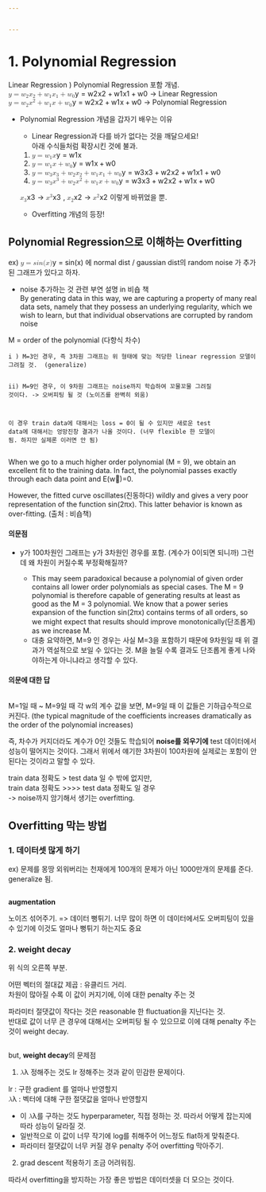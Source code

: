 ```yaml
---


---
```


<h1 id="polynomial-regression">1. Polynomial Regression</h1>
<p>Linear Regression ) Polynomial Regression 포함 개념.<br>
<span class="katex--inline"><span class="katex"><span class="katex-mathml"><math><semantics><mrow><mi>y</mi><mo>=</mo><msub><mi>w</mi><mn>2</mn></msub><msub><mi>x</mi><mn>2</mn></msub><mo>+</mo><msub><mi>w</mi><mn>1</mn></msub><msub><mi>x</mi><mn>1</mn></msub><mo>+</mo><msub><mi>w</mi><mn>0</mn></msub></mrow><annotation encoding="application/x-tex">y = w_{2}x_{2} + w_{1}x_{1} + w_{0}</annotation></semantics></math></span><span class="katex-html" aria-hidden="true"><span class="base"><span class="strut" style="height: 0.625em; vertical-align: -0.19444em;"></span><span class="mord mathdefault" style="margin-right: 0.03588em;">y</span><span class="mspace" style="margin-right: 0.277778em;"></span><span class="mrel">=</span><span class="mspace" style="margin-right: 0.277778em;"></span></span><span class="base"><span class="strut" style="height: 0.73333em; vertical-align: -0.15em;"></span><span class="mord"><span class="mord mathdefault" style="margin-right: 0.02691em;">w</span><span class="msupsub"><span class="vlist-t vlist-t2"><span class="vlist-r"><span class="vlist" style="height: 0.301108em;"><span class="" style="top: -2.55em; margin-left: -0.02691em; margin-right: 0.05em;"><span class="pstrut" style="height: 2.7em;"></span><span class="sizing reset-size6 size3 mtight"><span class="mord mtight"><span class="mord mtight">2</span></span></span></span></span><span class="vlist-s">​</span></span><span class="vlist-r"><span class="vlist" style="height: 0.15em;"><span class=""></span></span></span></span></span></span><span class="mord"><span class="mord mathdefault">x</span><span class="msupsub"><span class="vlist-t vlist-t2"><span class="vlist-r"><span class="vlist" style="height: 0.301108em;"><span class="" style="top: -2.55em; margin-left: 0em; margin-right: 0.05em;"><span class="pstrut" style="height: 2.7em;"></span><span class="sizing reset-size6 size3 mtight"><span class="mord mtight"><span class="mord mtight">2</span></span></span></span></span><span class="vlist-s">​</span></span><span class="vlist-r"><span class="vlist" style="height: 0.15em;"><span class=""></span></span></span></span></span></span><span class="mspace" style="margin-right: 0.222222em;"></span><span class="mbin">+</span><span class="mspace" style="margin-right: 0.222222em;"></span></span><span class="base"><span class="strut" style="height: 0.73333em; vertical-align: -0.15em;"></span><span class="mord"><span class="mord mathdefault" style="margin-right: 0.02691em;">w</span><span class="msupsub"><span class="vlist-t vlist-t2"><span class="vlist-r"><span class="vlist" style="height: 0.301108em;"><span class="" style="top: -2.55em; margin-left: -0.02691em; margin-right: 0.05em;"><span class="pstrut" style="height: 2.7em;"></span><span class="sizing reset-size6 size3 mtight"><span class="mord mtight"><span class="mord mtight">1</span></span></span></span></span><span class="vlist-s">​</span></span><span class="vlist-r"><span class="vlist" style="height: 0.15em;"><span class=""></span></span></span></span></span></span><span class="mord"><span class="mord mathdefault">x</span><span class="msupsub"><span class="vlist-t vlist-t2"><span class="vlist-r"><span class="vlist" style="height: 0.301108em;"><span class="" style="top: -2.55em; margin-left: 0em; margin-right: 0.05em;"><span class="pstrut" style="height: 2.7em;"></span><span class="sizing reset-size6 size3 mtight"><span class="mord mtight"><span class="mord mtight">1</span></span></span></span></span><span class="vlist-s">​</span></span><span class="vlist-r"><span class="vlist" style="height: 0.15em;"><span class=""></span></span></span></span></span></span><span class="mspace" style="margin-right: 0.222222em;"></span><span class="mbin">+</span><span class="mspace" style="margin-right: 0.222222em;"></span></span><span class="base"><span class="strut" style="height: 0.58056em; vertical-align: -0.15em;"></span><span class="mord"><span class="mord mathdefault" style="margin-right: 0.02691em;">w</span><span class="msupsub"><span class="vlist-t vlist-t2"><span class="vlist-r"><span class="vlist" style="height: 0.301108em;"><span class="" style="top: -2.55em; margin-left: -0.02691em; margin-right: 0.05em;"><span class="pstrut" style="height: 2.7em;"></span><span class="sizing reset-size6 size3 mtight"><span class="mord mtight"><span class="mord mtight">0</span></span></span></span></span><span class="vlist-s">​</span></span><span class="vlist-r"><span class="vlist" style="height: 0.15em;"><span class=""></span></span></span></span></span></span></span></span></span></span> -&gt; Linear Regression<br>
<span class="katex--inline"><span class="katex"><span class="katex-mathml"><math><semantics><mrow><mi>y</mi><mo>=</mo><msub><mi>w</mi><mn>2</mn></msub><msup><mi>x</mi><mn>2</mn></msup><mo>+</mo><msub><mi>w</mi><mn>1</mn></msub><mi>x</mi><mo>+</mo><msub><mi>w</mi><mn>0</mn></msub></mrow><annotation encoding="application/x-tex">y = w_{2}x^{2} + w_{1}x+ w_{0}</annotation></semantics></math></span><span class="katex-html" aria-hidden="true"><span class="base"><span class="strut" style="height: 0.625em; vertical-align: -0.19444em;"></span><span class="mord mathdefault" style="margin-right: 0.03588em;">y</span><span class="mspace" style="margin-right: 0.277778em;"></span><span class="mrel">=</span><span class="mspace" style="margin-right: 0.277778em;"></span></span><span class="base"><span class="strut" style="height: 0.964108em; vertical-align: -0.15em;"></span><span class="mord"><span class="mord mathdefault" style="margin-right: 0.02691em;">w</span><span class="msupsub"><span class="vlist-t vlist-t2"><span class="vlist-r"><span class="vlist" style="height: 0.301108em;"><span class="" style="top: -2.55em; margin-left: -0.02691em; margin-right: 0.05em;"><span class="pstrut" style="height: 2.7em;"></span><span class="sizing reset-size6 size3 mtight"><span class="mord mtight"><span class="mord mtight">2</span></span></span></span></span><span class="vlist-s">​</span></span><span class="vlist-r"><span class="vlist" style="height: 0.15em;"><span class=""></span></span></span></span></span></span><span class="mord"><span class="mord mathdefault">x</span><span class="msupsub"><span class="vlist-t"><span class="vlist-r"><span class="vlist" style="height: 0.814108em;"><span class="" style="top: -3.063em; margin-right: 0.05em;"><span class="pstrut" style="height: 2.7em;"></span><span class="sizing reset-size6 size3 mtight"><span class="mord mtight"><span class="mord mtight">2</span></span></span></span></span></span></span></span></span><span class="mspace" style="margin-right: 0.222222em;"></span><span class="mbin">+</span><span class="mspace" style="margin-right: 0.222222em;"></span></span><span class="base"><span class="strut" style="height: 0.73333em; vertical-align: -0.15em;"></span><span class="mord"><span class="mord mathdefault" style="margin-right: 0.02691em;">w</span><span class="msupsub"><span class="vlist-t vlist-t2"><span class="vlist-r"><span class="vlist" style="height: 0.301108em;"><span class="" style="top: -2.55em; margin-left: -0.02691em; margin-right: 0.05em;"><span class="pstrut" style="height: 2.7em;"></span><span class="sizing reset-size6 size3 mtight"><span class="mord mtight"><span class="mord mtight">1</span></span></span></span></span><span class="vlist-s">​</span></span><span class="vlist-r"><span class="vlist" style="height: 0.15em;"><span class=""></span></span></span></span></span></span><span class="mord mathdefault">x</span><span class="mspace" style="margin-right: 0.222222em;"></span><span class="mbin">+</span><span class="mspace" style="margin-right: 0.222222em;"></span></span><span class="base"><span class="strut" style="height: 0.58056em; vertical-align: -0.15em;"></span><span class="mord"><span class="mord mathdefault" style="margin-right: 0.02691em;">w</span><span class="msupsub"><span class="vlist-t vlist-t2"><span class="vlist-r"><span class="vlist" style="height: 0.301108em;"><span class="" style="top: -2.55em; margin-left: -0.02691em; margin-right: 0.05em;"><span class="pstrut" style="height: 2.7em;"></span><span class="sizing reset-size6 size3 mtight"><span class="mord mtight"><span class="mord mtight">0</span></span></span></span></span><span class="vlist-s">​</span></span><span class="vlist-r"><span class="vlist" style="height: 0.15em;"><span class=""></span></span></span></span></span></span></span></span></span></span>  -&gt; Polynomial Regression</p>
<ul>
<li>
<p>Polynomial Regression 개념을 갑자기 배우는 이유</p>
<ul>
<li>Linear Regression과 다를 바가 없다는 것을 깨달으세요!<br>
아래 수식들처럼 확장시킨 것에 불과.</li>
</ul>
<ol>
<li><span class="katex--inline"><span class="katex"><span class="katex-mathml"><math><semantics><mrow><mi>y</mi><mo>=</mo><msub><mi>w</mi><mn>1</mn></msub><mi>x</mi></mrow><annotation encoding="application/x-tex">y = w_{1}x</annotation></semantics></math></span><span class="katex-html" aria-hidden="true"><span class="base"><span class="strut" style="height: 0.625em; vertical-align: -0.19444em;"></span><span class="mord mathdefault" style="margin-right: 0.03588em;">y</span><span class="mspace" style="margin-right: 0.277778em;"></span><span class="mrel">=</span><span class="mspace" style="margin-right: 0.277778em;"></span></span><span class="base"><span class="strut" style="height: 0.58056em; vertical-align: -0.15em;"></span><span class="mord"><span class="mord mathdefault" style="margin-right: 0.02691em;">w</span><span class="msupsub"><span class="vlist-t vlist-t2"><span class="vlist-r"><span class="vlist" style="height: 0.301108em;"><span class="" style="top: -2.55em; margin-left: -0.02691em; margin-right: 0.05em;"><span class="pstrut" style="height: 2.7em;"></span><span class="sizing reset-size6 size3 mtight"><span class="mord mtight"><span class="mord mtight">1</span></span></span></span></span><span class="vlist-s">​</span></span><span class="vlist-r"><span class="vlist" style="height: 0.15em;"><span class=""></span></span></span></span></span></span><span class="mord mathdefault">x</span></span></span></span></span></li>
<li><span class="katex--inline"><span class="katex"><span class="katex-mathml"><math><semantics><mrow><mi>y</mi><mo>=</mo><msub><mi>w</mi><mn>1</mn></msub><mi>x</mi><mo>+</mo><msub><mi>w</mi><mn>0</mn></msub></mrow><annotation encoding="application/x-tex">y = w_{1}x + w_{0}</annotation></semantics></math></span><span class="katex-html" aria-hidden="true"><span class="base"><span class="strut" style="height: 0.625em; vertical-align: -0.19444em;"></span><span class="mord mathdefault" style="margin-right: 0.03588em;">y</span><span class="mspace" style="margin-right: 0.277778em;"></span><span class="mrel">=</span><span class="mspace" style="margin-right: 0.277778em;"></span></span><span class="base"><span class="strut" style="height: 0.73333em; vertical-align: -0.15em;"></span><span class="mord"><span class="mord mathdefault" style="margin-right: 0.02691em;">w</span><span class="msupsub"><span class="vlist-t vlist-t2"><span class="vlist-r"><span class="vlist" style="height: 0.301108em;"><span class="" style="top: -2.55em; margin-left: -0.02691em; margin-right: 0.05em;"><span class="pstrut" style="height: 2.7em;"></span><span class="sizing reset-size6 size3 mtight"><span class="mord mtight"><span class="mord mtight">1</span></span></span></span></span><span class="vlist-s">​</span></span><span class="vlist-r"><span class="vlist" style="height: 0.15em;"><span class=""></span></span></span></span></span></span><span class="mord mathdefault">x</span><span class="mspace" style="margin-right: 0.222222em;"></span><span class="mbin">+</span><span class="mspace" style="margin-right: 0.222222em;"></span></span><span class="base"><span class="strut" style="height: 0.58056em; vertical-align: -0.15em;"></span><span class="mord"><span class="mord mathdefault" style="margin-right: 0.02691em;">w</span><span class="msupsub"><span class="vlist-t vlist-t2"><span class="vlist-r"><span class="vlist" style="height: 0.301108em;"><span class="" style="top: -2.55em; margin-left: -0.02691em; margin-right: 0.05em;"><span class="pstrut" style="height: 2.7em;"></span><span class="sizing reset-size6 size3 mtight"><span class="mord mtight"><span class="mord mtight">0</span></span></span></span></span><span class="vlist-s">​</span></span><span class="vlist-r"><span class="vlist" style="height: 0.15em;"><span class=""></span></span></span></span></span></span></span></span></span></span></li>
<li><span class="katex--inline"><span class="katex"><span class="katex-mathml"><math><semantics><mrow><mi>y</mi><mo>=</mo><msub><mi>w</mi><mn>3</mn></msub><msub><mi>x</mi><mn>3</mn></msub><mo>+</mo><msub><mi>w</mi><mn>2</mn></msub><msub><mi>x</mi><mn>2</mn></msub><mo>+</mo><msub><mi>w</mi><mn>1</mn></msub><msub><mi>x</mi><mn>1</mn></msub><mo>+</mo><msub><mi>w</mi><mn>0</mn></msub></mrow><annotation encoding="application/x-tex">y = w_{3}x_{3} + w_{2}x_{2} + w_{1}x_{1} + w_{0}</annotation></semantics></math></span><span class="katex-html" aria-hidden="true"><span class="base"><span class="strut" style="height: 0.625em; vertical-align: -0.19444em;"></span><span class="mord mathdefault" style="margin-right: 0.03588em;">y</span><span class="mspace" style="margin-right: 0.277778em;"></span><span class="mrel">=</span><span class="mspace" style="margin-right: 0.277778em;"></span></span><span class="base"><span class="strut" style="height: 0.73333em; vertical-align: -0.15em;"></span><span class="mord"><span class="mord mathdefault" style="margin-right: 0.02691em;">w</span><span class="msupsub"><span class="vlist-t vlist-t2"><span class="vlist-r"><span class="vlist" style="height: 0.301108em;"><span class="" style="top: -2.55em; margin-left: -0.02691em; margin-right: 0.05em;"><span class="pstrut" style="height: 2.7em;"></span><span class="sizing reset-size6 size3 mtight"><span class="mord mtight"><span class="mord mtight">3</span></span></span></span></span><span class="vlist-s">​</span></span><span class="vlist-r"><span class="vlist" style="height: 0.15em;"><span class=""></span></span></span></span></span></span><span class="mord"><span class="mord mathdefault">x</span><span class="msupsub"><span class="vlist-t vlist-t2"><span class="vlist-r"><span class="vlist" style="height: 0.301108em;"><span class="" style="top: -2.55em; margin-left: 0em; margin-right: 0.05em;"><span class="pstrut" style="height: 2.7em;"></span><span class="sizing reset-size6 size3 mtight"><span class="mord mtight"><span class="mord mtight">3</span></span></span></span></span><span class="vlist-s">​</span></span><span class="vlist-r"><span class="vlist" style="height: 0.15em;"><span class=""></span></span></span></span></span></span><span class="mspace" style="margin-right: 0.222222em;"></span><span class="mbin">+</span><span class="mspace" style="margin-right: 0.222222em;"></span></span><span class="base"><span class="strut" style="height: 0.73333em; vertical-align: -0.15em;"></span><span class="mord"><span class="mord mathdefault" style="margin-right: 0.02691em;">w</span><span class="msupsub"><span class="vlist-t vlist-t2"><span class="vlist-r"><span class="vlist" style="height: 0.301108em;"><span class="" style="top: -2.55em; margin-left: -0.02691em; margin-right: 0.05em;"><span class="pstrut" style="height: 2.7em;"></span><span class="sizing reset-size6 size3 mtight"><span class="mord mtight"><span class="mord mtight">2</span></span></span></span></span><span class="vlist-s">​</span></span><span class="vlist-r"><span class="vlist" style="height: 0.15em;"><span class=""></span></span></span></span></span></span><span class="mord"><span class="mord mathdefault">x</span><span class="msupsub"><span class="vlist-t vlist-t2"><span class="vlist-r"><span class="vlist" style="height: 0.301108em;"><span class="" style="top: -2.55em; margin-left: 0em; margin-right: 0.05em;"><span class="pstrut" style="height: 2.7em;"></span><span class="sizing reset-size6 size3 mtight"><span class="mord mtight"><span class="mord mtight">2</span></span></span></span></span><span class="vlist-s">​</span></span><span class="vlist-r"><span class="vlist" style="height: 0.15em;"><span class=""></span></span></span></span></span></span><span class="mspace" style="margin-right: 0.222222em;"></span><span class="mbin">+</span><span class="mspace" style="margin-right: 0.222222em;"></span></span><span class="base"><span class="strut" style="height: 0.73333em; vertical-align: -0.15em;"></span><span class="mord"><span class="mord mathdefault" style="margin-right: 0.02691em;">w</span><span class="msupsub"><span class="vlist-t vlist-t2"><span class="vlist-r"><span class="vlist" style="height: 0.301108em;"><span class="" style="top: -2.55em; margin-left: -0.02691em; margin-right: 0.05em;"><span class="pstrut" style="height: 2.7em;"></span><span class="sizing reset-size6 size3 mtight"><span class="mord mtight"><span class="mord mtight">1</span></span></span></span></span><span class="vlist-s">​</span></span><span class="vlist-r"><span class="vlist" style="height: 0.15em;"><span class=""></span></span></span></span></span></span><span class="mord"><span class="mord mathdefault">x</span><span class="msupsub"><span class="vlist-t vlist-t2"><span class="vlist-r"><span class="vlist" style="height: 0.301108em;"><span class="" style="top: -2.55em; margin-left: 0em; margin-right: 0.05em;"><span class="pstrut" style="height: 2.7em;"></span><span class="sizing reset-size6 size3 mtight"><span class="mord mtight"><span class="mord mtight">1</span></span></span></span></span><span class="vlist-s">​</span></span><span class="vlist-r"><span class="vlist" style="height: 0.15em;"><span class=""></span></span></span></span></span></span><span class="mspace" style="margin-right: 0.222222em;"></span><span class="mbin">+</span><span class="mspace" style="margin-right: 0.222222em;"></span></span><span class="base"><span class="strut" style="height: 0.58056em; vertical-align: -0.15em;"></span><span class="mord"><span class="mord mathdefault" style="margin-right: 0.02691em;">w</span><span class="msupsub"><span class="vlist-t vlist-t2"><span class="vlist-r"><span class="vlist" style="height: 0.301108em;"><span class="" style="top: -2.55em; margin-left: -0.02691em; margin-right: 0.05em;"><span class="pstrut" style="height: 2.7em;"></span><span class="sizing reset-size6 size3 mtight"><span class="mord mtight"><span class="mord mtight">0</span></span></span></span></span><span class="vlist-s">​</span></span><span class="vlist-r"><span class="vlist" style="height: 0.15em;"><span class=""></span></span></span></span></span></span></span></span></span></span></li>
<li><span class="katex--inline"><span class="katex"><span class="katex-mathml"><math><semantics><mrow><mi>y</mi><mo>=</mo><msub><mi>w</mi><mn>3</mn></msub><msup><mi>x</mi><mn>3</mn></msup><mo>+</mo><msub><mi>w</mi><mn>2</mn></msub><msup><mi>x</mi><mn>2</mn></msup><mo>+</mo><msub><mi>w</mi><mn>1</mn></msub><mi>x</mi><mo>+</mo><msub><mi>w</mi><mn>0</mn></msub></mrow><annotation encoding="application/x-tex">y = w_{3}x^{3} + w_{2}x^{2} + w_{1}x + w_{0}</annotation></semantics></math></span><span class="katex-html" aria-hidden="true"><span class="base"><span class="strut" style="height: 0.625em; vertical-align: -0.19444em;"></span><span class="mord mathdefault" style="margin-right: 0.03588em;">y</span><span class="mspace" style="margin-right: 0.277778em;"></span><span class="mrel">=</span><span class="mspace" style="margin-right: 0.277778em;"></span></span><span class="base"><span class="strut" style="height: 0.964108em; vertical-align: -0.15em;"></span><span class="mord"><span class="mord mathdefault" style="margin-right: 0.02691em;">w</span><span class="msupsub"><span class="vlist-t vlist-t2"><span class="vlist-r"><span class="vlist" style="height: 0.301108em;"><span class="" style="top: -2.55em; margin-left: -0.02691em; margin-right: 0.05em;"><span class="pstrut" style="height: 2.7em;"></span><span class="sizing reset-size6 size3 mtight"><span class="mord mtight"><span class="mord mtight">3</span></span></span></span></span><span class="vlist-s">​</span></span><span class="vlist-r"><span class="vlist" style="height: 0.15em;"><span class=""></span></span></span></span></span></span><span class="mord"><span class="mord mathdefault">x</span><span class="msupsub"><span class="vlist-t"><span class="vlist-r"><span class="vlist" style="height: 0.814108em;"><span class="" style="top: -3.063em; margin-right: 0.05em;"><span class="pstrut" style="height: 2.7em;"></span><span class="sizing reset-size6 size3 mtight"><span class="mord mtight"><span class="mord mtight">3</span></span></span></span></span></span></span></span></span><span class="mspace" style="margin-right: 0.222222em;"></span><span class="mbin">+</span><span class="mspace" style="margin-right: 0.222222em;"></span></span><span class="base"><span class="strut" style="height: 0.964108em; vertical-align: -0.15em;"></span><span class="mord"><span class="mord mathdefault" style="margin-right: 0.02691em;">w</span><span class="msupsub"><span class="vlist-t vlist-t2"><span class="vlist-r"><span class="vlist" style="height: 0.301108em;"><span class="" style="top: -2.55em; margin-left: -0.02691em; margin-right: 0.05em;"><span class="pstrut" style="height: 2.7em;"></span><span class="sizing reset-size6 size3 mtight"><span class="mord mtight"><span class="mord mtight">2</span></span></span></span></span><span class="vlist-s">​</span></span><span class="vlist-r"><span class="vlist" style="height: 0.15em;"><span class=""></span></span></span></span></span></span><span class="mord"><span class="mord mathdefault">x</span><span class="msupsub"><span class="vlist-t"><span class="vlist-r"><span class="vlist" style="height: 0.814108em;"><span class="" style="top: -3.063em; margin-right: 0.05em;"><span class="pstrut" style="height: 2.7em;"></span><span class="sizing reset-size6 size3 mtight"><span class="mord mtight"><span class="mord mtight">2</span></span></span></span></span></span></span></span></span><span class="mspace" style="margin-right: 0.222222em;"></span><span class="mbin">+</span><span class="mspace" style="margin-right: 0.222222em;"></span></span><span class="base"><span class="strut" style="height: 0.73333em; vertical-align: -0.15em;"></span><span class="mord"><span class="mord mathdefault" style="margin-right: 0.02691em;">w</span><span class="msupsub"><span class="vlist-t vlist-t2"><span class="vlist-r"><span class="vlist" style="height: 0.301108em;"><span class="" style="top: -2.55em; margin-left: -0.02691em; margin-right: 0.05em;"><span class="pstrut" style="height: 2.7em;"></span><span class="sizing reset-size6 size3 mtight"><span class="mord mtight"><span class="mord mtight">1</span></span></span></span></span><span class="vlist-s">​</span></span><span class="vlist-r"><span class="vlist" style="height: 0.15em;"><span class=""></span></span></span></span></span></span><span class="mord mathdefault">x</span><span class="mspace" style="margin-right: 0.222222em;"></span><span class="mbin">+</span><span class="mspace" style="margin-right: 0.222222em;"></span></span><span class="base"><span class="strut" style="height: 0.58056em; vertical-align: -0.15em;"></span><span class="mord"><span class="mord mathdefault" style="margin-right: 0.02691em;">w</span><span class="msupsub"><span class="vlist-t vlist-t2"><span class="vlist-r"><span class="vlist" style="height: 0.301108em;"><span class="" style="top: -2.55em; margin-left: -0.02691em; margin-right: 0.05em;"><span class="pstrut" style="height: 2.7em;"></span><span class="sizing reset-size6 size3 mtight"><span class="mord mtight"><span class="mord mtight">0</span></span></span></span></span><span class="vlist-s">​</span></span><span class="vlist-r"><span class="vlist" style="height: 0.15em;"><span class=""></span></span></span></span></span></span></span></span></span></span></li>
</ol>
<p><span class="katex--inline"><span class="katex"><span class="katex-mathml"><math><semantics><mrow><msub><mi>x</mi><mn>3</mn></msub></mrow><annotation encoding="application/x-tex">x_{3}</annotation></semantics></math></span><span class="katex-html" aria-hidden="true"><span class="base"><span class="strut" style="height: 0.58056em; vertical-align: -0.15em;"></span><span class="mord"><span class="mord mathdefault">x</span><span class="msupsub"><span class="vlist-t vlist-t2"><span class="vlist-r"><span class="vlist" style="height: 0.301108em;"><span class="" style="top: -2.55em; margin-left: 0em; margin-right: 0.05em;"><span class="pstrut" style="height: 2.7em;"></span><span class="sizing reset-size6 size3 mtight"><span class="mord mtight"><span class="mord mtight">3</span></span></span></span></span><span class="vlist-s">​</span></span><span class="vlist-r"><span class="vlist" style="height: 0.15em;"><span class=""></span></span></span></span></span></span></span></span></span></span> -&gt; <span class="katex--inline"><span class="katex"><span class="katex-mathml"><math><semantics><mrow><msup><mi>x</mi><mn>3</mn></msup></mrow><annotation encoding="application/x-tex">x^{3}</annotation></semantics></math></span><span class="katex-html" aria-hidden="true"><span class="base"><span class="strut" style="height: 0.814108em; vertical-align: 0em;"></span><span class="mord"><span class="mord mathdefault">x</span><span class="msupsub"><span class="vlist-t"><span class="vlist-r"><span class="vlist" style="height: 0.814108em;"><span class="" style="top: -3.063em; margin-right: 0.05em;"><span class="pstrut" style="height: 2.7em;"></span><span class="sizing reset-size6 size3 mtight"><span class="mord mtight"><span class="mord mtight">3</span></span></span></span></span></span></span></span></span></span></span></span></span> , <span class="katex--inline"><span class="katex"><span class="katex-mathml"><math><semantics><mrow><msub><mi>x</mi><mn>2</mn></msub></mrow><annotation encoding="application/x-tex">x_{2}</annotation></semantics></math></span><span class="katex-html" aria-hidden="true"><span class="base"><span class="strut" style="height: 0.58056em; vertical-align: -0.15em;"></span><span class="mord"><span class="mord mathdefault">x</span><span class="msupsub"><span class="vlist-t vlist-t2"><span class="vlist-r"><span class="vlist" style="height: 0.301108em;"><span class="" style="top: -2.55em; margin-left: 0em; margin-right: 0.05em;"><span class="pstrut" style="height: 2.7em;"></span><span class="sizing reset-size6 size3 mtight"><span class="mord mtight"><span class="mord mtight">2</span></span></span></span></span><span class="vlist-s">​</span></span><span class="vlist-r"><span class="vlist" style="height: 0.15em;"><span class=""></span></span></span></span></span></span></span></span></span></span> -&gt; <span class="katex--inline"><span class="katex"><span class="katex-mathml"><math><semantics><mrow><msup><mi>x</mi><mn>2</mn></msup></mrow><annotation encoding="application/x-tex">x^{2}</annotation></semantics></math></span><span class="katex-html" aria-hidden="true"><span class="base"><span class="strut" style="height: 0.814108em; vertical-align: 0em;"></span><span class="mord"><span class="mord mathdefault">x</span><span class="msupsub"><span class="vlist-t"><span class="vlist-r"><span class="vlist" style="height: 0.814108em;"><span class="" style="top: -3.063em; margin-right: 0.05em;"><span class="pstrut" style="height: 2.7em;"></span><span class="sizing reset-size6 size3 mtight"><span class="mord mtight"><span class="mord mtight">2</span></span></span></span></span></span></span></span></span></span></span></span></span>  이렇게 바뀌었을 뿐.</p>
<ul>
<li>Overfitting 개념의 등장!</li>
</ul>
</li>
</ul>
<h2 id="polynomial-regression으로-이해하는-overfitting">Polynomial Regression으로 이해하는 Overfitting</h2>
<p>ex) <span class="katex--inline"><span class="katex"><span class="katex-mathml"><math><semantics><mrow><mi>y</mi><mo>=</mo><mi>s</mi><mi>i</mi><mi>n</mi><mo stretchy="false">(</mo><mi>x</mi><mo stretchy="false">)</mo></mrow><annotation encoding="application/x-tex">y = sin(x)</annotation></semantics></math></span><span class="katex-html" aria-hidden="true"><span class="base"><span class="strut" style="height: 0.625em; vertical-align: -0.19444em;"></span><span class="mord mathdefault" style="margin-right: 0.03588em;">y</span><span class="mspace" style="margin-right: 0.277778em;"></span><span class="mrel">=</span><span class="mspace" style="margin-right: 0.277778em;"></span></span><span class="base"><span class="strut" style="height: 1em; vertical-align: -0.25em;"></span><span class="mord mathdefault">s</span><span class="mord mathdefault">i</span><span class="mord mathdefault">n</span><span class="mopen">(</span><span class="mord mathdefault">x</span><span class="mclose">)</span></span></span></span></span> 에 normal dist / gaussian dist의 random noise 가 추가된 그래프가 있다고 하자.</p>
<ul>
<li>noise 추가하는 것 관련 부연 설명 in 비숍 책<br>
By generating data in this way, we are capturing a property of many real data sets, namely that they possess an underlying regularity, which we wish to learn, but that individual observations are corrupted by random noise</li>
</ul>
<p><img src="https://postfiles.pstatic.net/MjAyMDAxMjZfOTAg/MDAxNTc5OTc2MTY3OTk5.Fhru1Vpx7DlIOGJ7q3t9xyBn-6yxQDooUXUyjUbuJCog.VhsVpSqxGEzO8NU4SKvaDdxJUy0bIOyzVwCTeZeFLeUg.PNG.wazoskee/image.png?type=w773" alt=""><br>
M = order of the polynomial (다항식 차수)</p>
<pre><code>i ) M=3인 경우, 즉 3차원 그래프는 위 형태에 맞는 적당한 linear regression 모델이 그려질 것.  (generalize)

ii) M=9인 경우, 이 9차원 그래프는 noise까지 학습하여 꼬물꼬물 그려질 것이다.
-&gt; 오버피팅 될 것 (노이즈를 완벽히 외움)

이 경우 train data에 대해서는 loss = 0이 될 수 있지만 새로운 test data에 대해서는 엉망진창 결과가 나올 것이다. (너무 flexible 한 모델이 됨. 하지만 실제론 이러면 안 됨)
</code></pre>
<p>When we go to a much higher order polynomial (M = 9), we obtain an excellent fit to the training data. In fact, the polynomial passes exactly through each data point and E(w)=0.</p>
<p>However, the fitted curve oscillates(진동하다) wildly and gives a very poor representation of the function sin(2πx). This latter behavior is known as over-fitting. (출처 : 비숍책)</p>
<h4 id="의문점">의문점</h4>
<ul>
<li>
<p>y가 100차원인 그래프는 y가 3차원인 경우를 포함. (계수가 0이되면 되니까) 그런데 왜 차원이 커질수록 부정확해질까?</p>
<ul>
<li>This may seem paradoxical because a polynomial of given order contains all lower order polynomials as special cases. The M = 9 polynomial is therefore capable of generating results at least as good as the M = 3 polynomial. We know that a power series expansion of the function sin(2πx) contains terms of all orders, so we might expect that results should improve monotonically(단조롭게) as we increase M.</li>
<li>대충 요약하면, M=9 인 경우는 사실 M=3을 포함하기 때문에 9차원일 때 위 결과가 역설적으로 보일 수 있다는 것. M을 늘릴 수록 결과도 단조롭게 좋게 나와야하는게 아니냐라고 생각할 수 있다.</li>
</ul>
</li>
</ul>
<h4 id="의문에-대한-답">의문에 대한 답</h4>
<p><img src="https://postfiles.pstatic.net/MjAyMDAxMjZfMTIw/MDAxNTc5OTc2MTUxOTg1.f4-6GCMoFBuY6mI0zuZ5Oep2MIbZjNBJ6p42XBlxVF4g.FdhHu29FC_Uuj6o7Trn-bpIloBMLkLJUnzP7pyJ23rMg.PNG.wazoskee/image.png?type=w773" alt=""></p>
<p>M=1일 때 ~ M=9일 때 각 w의 계수 값을 보면, M=9일 때 이 값들은 기하급수적으로 커진다. (the typical magnitude of the coefficients increases dramatically as the order of the polynomial increases)</p>
<p>즉, 차수가 커지더라도 계수가 0인 것들도 학습되어 <strong>noise를 외우기에</strong> test 데이터에서 성능이 떨어지는 것이다. 그래서 위에서 얘기한 3차원이 100차원에 실제로는 포함이 안된다는 것이라고 말할 수 있다.</p>
<p>train data 정확도 &gt; test data 일 수 밖에 없지만,<br>
train data 정확도 &gt;&gt;&gt;&gt; test data 정확도 일 경우<br>
-&gt; noise까지 암기해서 생기는 overfitting.</p>
<h2 id="overfitting-막는-방법">Overfitting 막는 방법</h2>
<h3 id="데이터셋-많게-하기">1.  데이터셋 많게 하기</h3>
<p>ex) 문제를 몽땅 외워버리는 천재에게 100개의 문제가 아닌 1000만개의 문제를 준다. generalize 됨.</p>
<p><img src="https://postfiles.pstatic.net/MjAyMDAxMjZfNCAg/MDAxNTc5OTc2MTM3NjI4.PMda0QJ9pMwtksPYUmrOdk86_N8t9MxyWBZ4rG0P13Mg.lSg7m5DMupsk8VO7bbs2MpRaT5DgaWPDMmPr__Sn6LQg.PNG.wazoskee/image.png?type=w773" alt=""></p>
<p><strong>augmentation</strong></p>
<p>노이즈 섞어주기. =&gt; 데이터 뻥튀기. 너무 많이 하면 이 데이터에서도 오버피팅이 있을 수 있기에 이것도 얼마나 뻥튀기 하는지도 중요</p>
<h3 id="weight-decay">2.  weight decay</h3>
<p><img src="https://postfiles.pstatic.net/MjAyMDAxMjZfMTg0/MDAxNTc5OTc3Mzg4MTU5.dUI2D2IGL0cEnVrRH-bySv_kyv99BzMtcyombbk4y40g.2mMEyKSGksIlmHto-hiEfQIWKpWPAeOPprwVlWtHnjYg.PNG.wazoskee/image.png?type=w773" alt=""><br>
위 식의 오른쪽 부분.</p>
<p>어떤 벡터의 절대값 제곱 : 유클리드 거리.<br>
차원이 많아질 수록 이 값이 커지기에, 이에 대한 penalty 주는 것</p>
<p>파라미터 절댓값이 작다는 것은 reasonable 한 fluctuation을 지닌다는 것.<br>
반대로 값이 너무 큰 경우에 대해서는 오버피팅 될 수 있으므로 이에 대해 penalty 주는 것이 weight decay.</p>
<p><img src="https://postfiles.pstatic.net/MjAyMDAxMjZfMiAg/MDAxNTc5OTc2OTU1MzQw.TMur4E_6-B42nue_h3OggnGMbkh5tiBiKJT9NxUhh_0g.hAGD9intl8QBJpKleeXPbLGX9_n2_05T8SIghz3r1u4g.PNG.wazoskee/image.png?type=w773" alt=""></p>
<p>but, <strong>weight decay</strong>의 문제점</p>
<ol>
<li><span class="katex--inline"><span class="katex"><span class="katex-mathml"><math><semantics><mrow><mi>λ</mi></mrow><annotation encoding="application/x-tex">\lambda</annotation></semantics></math></span><span class="katex-html" aria-hidden="true"><span class="base"><span class="strut" style="height: 0.69444em; vertical-align: 0em;"></span><span class="mord mathdefault">λ</span></span></span></span></span> 정해주는 것도 lr 정해주는 것과 같이 민감한 문제이다.</li>
</ol>
<p>lr : 구한 gradient 를 얼마나 반영할지<br>
<span class="katex--inline"><span class="katex"><span class="katex-mathml"><math><semantics><mrow><mi>λ</mi></mrow><annotation encoding="application/x-tex">\lambda</annotation></semantics></math></span><span class="katex-html" aria-hidden="true"><span class="base"><span class="strut" style="height: 0.69444em; vertical-align: 0em;"></span><span class="mord mathdefault">λ</span></span></span></span></span> : 벡터에 대해 구한 절댓값을 얼마나 반영할지</p>
<ul>
<li>이 <span class="katex--inline"><span class="katex"><span class="katex-mathml"><math><semantics><mrow><mi>λ</mi></mrow><annotation encoding="application/x-tex">\lambda</annotation></semantics></math></span><span class="katex-html" aria-hidden="true"><span class="base"><span class="strut" style="height: 0.69444em; vertical-align: 0em;"></span><span class="mord mathdefault">λ</span></span></span></span></span>를 구하는 것도 hyperparameter, 직접 정하는 것. 따라서 어떻게 잡는지에 따라 성능이 달라질 것.</li>
<li>일반적으로 이 값이 너무 작기에 log를 취해주어 어느정도 flat하게 맞춰준다.</li>
<li>파라미터 절댓값이 너무 커질 경우 penalty 주어 overfitting 막아주기.</li>
</ul>
<ol start="2">
<li>grad descent 적용하기 조금 어려워짐.</li>
</ol>
<p>따라서 overfitting을 방지하는 가장 좋은 방법은 데이터셋을 더 모으는 것이다.</p>

